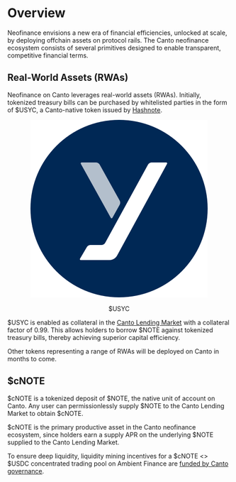 # Overview

Neofinance envisions a new era of financial efficiencies, unlocked at scale, by deploying offchain assets on protocol rails. The Canto neofinance ecosystem consists of several primitives designed to enable transparent, competitive financial terms.

## Real-World Assets (RWAs) <a href="#rwas" id="rwas"></a>

Neofinance on Canto leverages real-world assets (RWAs). Initially, tokenized treasury bills can be purchased by whitelisted parties in the form of $USYC, a Canto-native token issued by [Hashnote](https://www.hashnote.com/).

<div align="center">

<figure><img src="../.gitbook/assets/USYC.svg" alt=""><figcaption><p>$USYC</p></figcaption></figure>

</div>

$USYC is enabled as collateral in the [Canto Lending Market](../free-public-infrastructure-fpi/lending-market.md) with a collateral factor of 0.99. This allows holders to borrow $NOTE against tokenized treasury bills, thereby achieving superior capital efficiency.

Other tokens representing a range of RWAs will be deployed on Canto in months to come.

## $cNOTE <a href="#cnote" id="cnote"></a>

$cNOTE is a tokenized deposit of $NOTE, the native unit of account on Canto. Any user can permissionlessly supply $NOTE to the Canto Lending Market to obtain $cNOTE.

$cNOTE is the primary productive asset in the Canto neofinance ecosystem, since holders earn a supply APR on the underlying $NOTE supplied to the Canto Lending Market.

To ensure deep liquidity, liquidity mining incentives for a $cNOTE <> $USDC concentrated trading pool on Ambient Finance are [funded by Canto governance](https://canto.io/governance/proposal/121).
